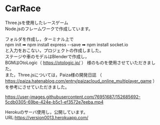 # CarRace
Three.jsを使用したレースゲーム<br>
Node.jsのフレームワークで作成しています。

フォルダを作成し，ターミナル上で<br>
npm init ➡ npm install express --save ➡ npm install socket.io <br>
と入力をおこない，プロジェクトの作成しました。<br>
ステージや車のモデルはBlenderで作成し，<br>
BGMはOtoLogic（ https://otologic.jp/ ） 様のものを使用させていただきました。<br>
また，Three.jsについては，Paiza様の開発日誌
（ https://paiza.hatenablog.com/entry/paizacloud_online_multiplayer_game ）
を参考にさせていただきました。

https://user-images.githubusercontent.com/76951687/152685692-5cdb0305-69be-424e-b5c1-ef3572e7eeba.mp4

Herokuのサーバ使用し，公開しています。
URL:https://version0013.herokuapp.com/
